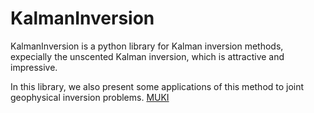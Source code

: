 # KalmanInversion
KalmanInversion is a python library for Kalman inversion methods, expecially the unscented Kalman inversion, which is attractive and impressive.

In this library, we also present some applications of this method to joint geophysical inversion problems. 
[MUKI](https://github.com/inlizard/KalmanInversion/blob/main/MUKI.jpg)

